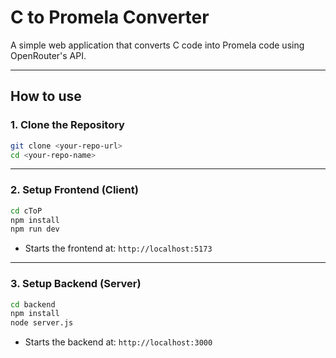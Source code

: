 # C to Promela Converter

A simple web application that converts C code into Promela code using OpenRouter's API.

---

## How to use

### 1. Clone the Repository

```bash
git clone <your-repo-url>
cd <your-repo-name>
```

---

### 2. Setup Frontend (Client)

```bash
cd cToP
npm install
npm run dev
```

- Starts the frontend at: `http://localhost:5173`

---

### 3. Setup Backend (Server)

```bash
cd backend
npm install
node server.js
```

- Starts the backend at: `http://localhost:3000`
